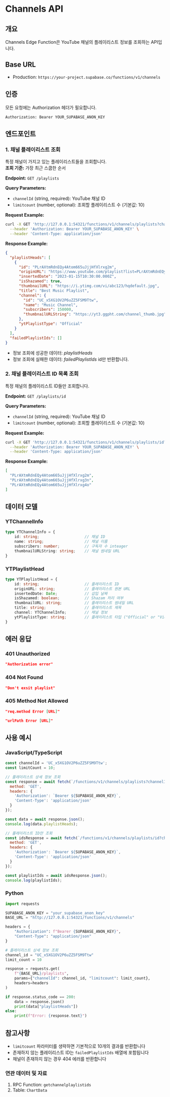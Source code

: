 # Channels API

## 개요
Channels Edge Function은 YouTube 채널의 플레이리스트 정보를 조회하는 API입니다.

## Base URL
- Production: `https://your-project.supabase.co/functions/v1/channels`

## 인증
모든 요청에는 Authorization 헤더가 필요합니다.
```
Authorization: Bearer YOUR_SUPABASE_ANON_KEY
```

## 엔드포인트

### 1. 채널 플레이리스트 조회
특정 채널이 가지고 있는 플레이리스트들을 조회합니다. <br/>
**조회 기준:** 가장 최근 스쿱한 순서

**Endpoint:** `GET /playlists`

**Query Parameters:**
- `channelId` (string, required): YouTube 채널 ID
- `limitcount` (number, optional): 조회할 플레이리스트 수 (기본값: 10)

**Request Example:**
```bash
curl -X GET 'http://127.0.0.1:54321/functions/v1/channels/playlists?channelId=UC_x5XG1OV2P6uZZ5FSM9Ttw&limitcount=5' \
  --header 'Authorization: Bearer YOUR_SUPABASE_ANON_KEY' \
  --header 'Content-Type: application/json'
```

**Response Example:**
```json
{
  "playlistHeads": [
    {
      "id": "PLrAXtmRdnEQy4Atom665uJjjHfXlrxg2m",
      "originURL": "https://www.youtube.com/playlist?list=PLrAXtmRdnEQy4Atom665uJjjHfXlrxg2m",
      "insertedDate": "2023-01-15T10:30:00.000Z",
      "isShazamed": true,
      "thumbnailURL": "https://i.ytimg.com/vi/abc123/hqdefault.jpg",
      "title": "Best Music Playlist",
      "channel": {
        "id": "UC_x5XG1OV2P6uZZ5FSM9Ttw",
        "name": "Music Channel",
        "subscribers": 150000,
        "thumbnailURLString": "https://yt3.ggpht.com/channel_thumb.jpg"
      },
      "ytPlaylistType": "Official"
    }
  ],
  "failedPlaylistIds": []
}
```
- 정보 조회에 성공한 데이터: *playlistHeads*
- 정보 조회에 실패한 데이터: *failedPlaylistIds* id만 반환합니다.


### 2. 채널 플레이리스트 ID 목록 조회
특정 채널의 플레이리스트 ID들만 조회합니다.

**Endpoint:** `GET /playlists/id`

**Query Parameters:**
- `channelId` (string, required): YouTube 채널 ID
- `limitcount` (number, optional): 조회할 플레이리스트 수 (기본값: 10)

**Request Example:**
```bash
curl -X GET 'http://127.0.0.1:54321/functions/v1/channels/playlists/id?channelId=UC_x5XG1OV2P6uZZ5FSM9Ttw&limitcount=5' \
  --header 'Authorization: Bearer YOUR_SUPABASE_ANON_KEY' \
  --header 'Content-Type: application/json'
```

**Response Example:**
```json
[
  "PLrAXtmRdnEQy4Atom665uJjjHfXlrxg2m",
  "PLrAXtmRdnEQy4Atom665uJjjHfXlrxg3n",
  "PLrAXtmRdnEQy4Atom665uJjjHfXlrxg4o"
]
```

## 데이터 모델

### YTChannelInfo
```typescript
type YTChannelInfo = {
    id: string;                    // 채널 ID
    name: string;                  // 채널 이름
    subscribers: number;           // 구독자 수 inteager
    thumbnailURLString: string;    // 채널 썸네일 URL
}
```

### YTPlaylistHead
```typescript
type YTPlaylistHead = {
    id: string;                    // 플레이리스트 ID
    originURL: string;             // 플레이리스트 원본 URL
    insertedDate: Date;            // 삽입 날짜
    isShazamed: boolean;           // Shazam 처리 여부
    thumbnailURL: string;          // 플레이리스트 썸네일 URL
    title: string;                 // 플레이리스트 제목
    channel: YTChannelInfo;        // 채널 정보
    ytPlaylistType: string;        // 플레이리스트 타입 ("Official" or "Video")
}
```

## 에러 응답

### 401 Unauthorized
```json
"Authorization error"
```

### 404 Not Found
```json
"Don't exsit playlist"
```

### 405 Method Not Allowed
```json
"req.method Error [URL]"
```
```json
"urlPath Error [URL]"
```

## 사용 예시

### JavaScript/TypeScript
```javascript
const channelId = 'UC_x5XG1OV2P6uZZ5FSM9Ttw';
const limitCount = 10;

// 플레이리스트 상세 정보 조회
const response = await fetch(`/functions/v1/channels/playlists?channelId=${channelId}&limitcount=${limitCount}`, {
  method: 'GET',
  headers: {
    'Authorization': `Bearer ${SUPABASE_ANON_KEY}`,
    'Content-Type': 'application/json'
  }
});

const data = await response.json();
console.log(data.playlistHeads);

// 플레이리스트 ID만 조회
const idsResponse = await fetch(`/functions/v1/channels/playlists/id?channelId=${channelId}&limitcount=${limitCount}`, {
  method: 'GET',
  headers: {
    'Authorization': `Bearer ${SUPABASE_ANON_KEY}`,
    'Content-Type': 'application/json'
  }
});

const playlistIds = await idsResponse.json();
console.log(playlistIds);
```

### Python
```python
import requests

SUPABASE_ANON_KEY = "your_supabase_anon_key"
BASE_URL = "http://127.0.0.1:54321/functions/v1/channels"

headers = {
    "Authorization": f"Bearer {SUPABASE_ANON_KEY}",
    "Content-Type": "application/json"
}

# 플레이리스트 상세 정보 조회
channel_id = "UC_x5XG1OV2P6uZZ5FSM9Ttw"
limit_count = 10

response = requests.get(
    f"{BASE_URL}/playlists",
    params={"channelId": channel_id, "limitcount": limit_count},
    headers=headers
)

if response.status_code == 200:
    data = response.json()
    print(data["playlistHeads"])
else:
    print(f"Error: {response.text}")
```

## 참고사항
- `limitcount` 파라미터를 생략하면 기본적으로 10개의 결과를 반환합니다
- 존재하지 않는 플레이리스트 ID는 `failedPlaylistIds` 배열에 포함됩니다
- 채널이 존재하지 않는 경우 404 에러를 반환합니다

### 연관 데이터 및 자료
1. RPC Function: `getchannelplaylistids`
2. Table: `ChartData`
